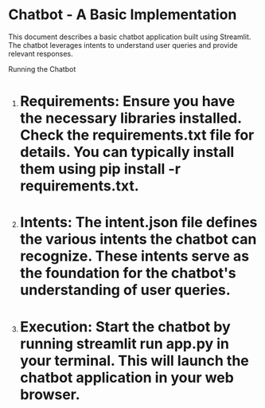 # Chatbot - A Basic Implementation

This document describes a basic chatbot application built using Streamlit. The chatbot leverages intents to understand user queries and provide relevant responses.

Running the Chatbot

1) # Requirements: Ensure you have the necessary libraries installed. Check the requirements.txt file for details. You can typically install them using pip install -r requirements.txt.
2) # Intents: The intent.json file defines the various intents the chatbot can recognize. These intents serve as the foundation for the chatbot's understanding of user queries.
3) # Execution: Start the chatbot by running streamlit run app.py in your terminal. This will launch the chatbot application in your web browser.

